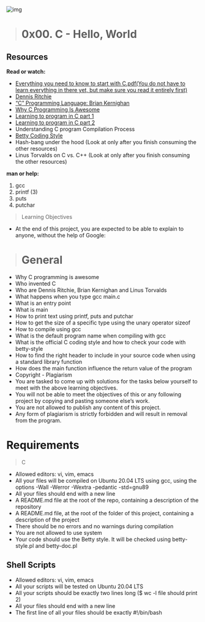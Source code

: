 ![img](https://play-lh.googleusercontent.com/RLO14DKG8-tknas91100ht0mmVH9jVqqgoA0HIr1O_zMFATO-eF3tYT5MIC7yafvVH8=w240-h480-rw)
> # 0x00. C - Hello, World
## Resources
**Read or watch:**

- [Everything you need to know to start with C.pdf(You do not have to learn everything in there yet, but make sure you read it entirely first)](https://alx-intranet.hbtn.io/rltoken/P01aLj9BDfDUOv-y9x82Yw)
- [Dennis Ritchie](https://alx-intranet.hbtn.io/rltoken/YWFrRob_-Yo-_NQikMLI-g)
- [“C” Programming Language: Brian Kernighan](https://alx-intranet.hbtn.io/rltoken/W4oygfMgAp5Hyc7o6QuSYQ)
- [Why C Programming Is Awesome](https://alx-intranet.hbtn.io/rltoken/WYdE1novaWa0yt5fzGvLBw)
- [Learning to program in C part 1](https://alx-intranet.hbtn.io/rltoken/aE_pZLbexuLroHA0FmjLbw)
- [Learning to program in C part 2](https://alx-intranet.hbtn.io/rltoken/3a5y1N-0FlTaPbKRxlRLlQ)
- Understanding C program Compilation Process
- [Betty Coding Style](https://alx-intranet.hbtn.io/rltoken/Iu2Vb1CbDPMHuDJG1iILKA)
- Hash-bang under the hood (Look at only after you finish consuming the other resources)
- Linus Torvalds on C vs. C++ (Look at only after you finish consuming the other resources)

**man or help:**
1. gcc
2. printf (3)
3. puts
4. putchar
> Learning Objectives
- At the end of this project, you are expected to be able to explain to anyone, without the help of Google:

> # General
- Why C programming is awesome
- Who invented C
- Who are Dennis Ritchie, Brian Kernighan and Linus Torvalds
- What happens when you type gcc main.c
- What is an entry point
- What is main
- How to print text using printf, puts and putchar
- How to get the size of a specific type using the unary operator sizeof
- How to compile using gcc
- What is the default program name when compiling with gcc
- What is the official C coding style and how to check your code with betty-style
- How to find the right header to include in your source code when using a standard library function
- How does the main function influence the return value of the program
- Copyright - Plagiarism
- You are tasked to come up with solutions for the tasks below yourself to meet with the above learning objectives.
- You will not be able to meet the objectives of this or any following project by copying and pasting someone else’s work.
- You are not allowed to publish any content of this project.
- Any form of plagiarism is strictly forbidden and will result in removal from the program.
# Requirements
> C
- Allowed editors: vi, vim, emacs
- All your files will be compiled on Ubuntu 20.04 LTS using gcc, using the options -Wall -Werror -Wextra -pedantic -std=gnu89
- All your files should end with a new line
- A README.md file at the root of the repo, containing a description of the repository
- A README.md file, at the root of the folder of this project, containing a description of the project
- There should be no errors and no warnings during compilation
- You are not allowed to use system
- Your code should use the Betty style. It will be checked using betty-style.pl and betty-doc.pl
## Shell Scripts
- Allowed editors: vi, vim, emacs
- All your scripts will be tested on Ubuntu 20.04 LTS
- All your scripts should be exactly two lines long ($ wc -l file should print 2)
- All your files should end with a new line
- The first line of all your files should be exactly #!/bin/bash
